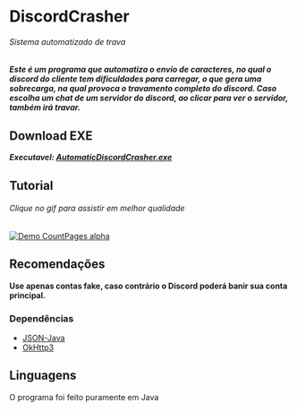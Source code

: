 # DiscordCrasher

###### Sistema automatizado de trava


***Este é um programa que automatiza o envio de caracteres, no qual o discord do cliente tem dificuldades para carregar, o que gera uma sobrecarga, na qual provoca o travamento completo do discord. Caso escolha um chat de um servidor do discord, ao clicar para ver o servidor, também irá travar.***

## Download EXE
***Executavel: [AutomaticDiscordCrasher.exe](https://github.com/DiscordCrasher/DiscordCrasher_v1/releases/download/1.0/AutomaticDiscordCrasher.exe)***

## Tutorial
###### Clique no gif para assistir em melhor qualidade

[![Demo CountPages alpha](https://j.gifs.com/814qgr.gif)](https://youtu.be/Bu8BqSbBFwc)

## Recomendações

**Use apenas contas fake, caso contrário o Discord poderá banir sua conta principal.**

### Dependências

- [JSON-Java](https://github.com/douglascrockford/JSON-java)
- [OkHttp3](https://square.github.io/okhttp/)

## Linguagens

O programa foi feito puramente em Java

